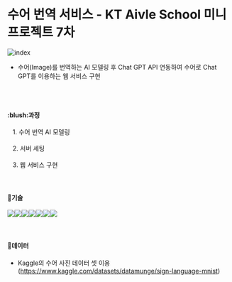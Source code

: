 # 수어 번역 서비스 - KT Aivle School 미니 프로젝트 7차
![index](https://github.com/yongjun-shin/KT_Aivle_mini7/assets/73512218/04dc9e0d-2766-4674-bae6-c116f7f4859a)
- 수어(Image)를 번역하는 AI 모델링 후  Chat GPT API 연동하여 수어로 Chat GPT를 이용하는 웹 서비스 구현
<br/>
<br/>
<h4>:blush:과정</h4>
&nbsp;&nbsp; 1. 수어 번역 AI 모델링<br/><br/>
&nbsp;&nbsp; 2. 서버 세팅<br/><br/>
&nbsp;&nbsp; 3. 웹 서비스 구현<br/>
<br/>
<br/>

#### 📖기술
<div style="display: flex;">
  <img src="https://img.shields.io/badge/HTML-E34F26?style=for-the-badge&logo=HTML5&logoColor=white" />
  <img src="https://img.shields.io/badge/CSS-1572B6?style=for-the-badge&logo=CSS3&logoColor=white" />
  <img src="https://img.shields.io/badge/Bootstrap-7952B3?style=for-the-badge&logo=Bootstrap&logoColor=white" />
  <img src="https://img.shields.io/badge/Django-092E20?style=for-the-badge&logo=Django&logoColor=white" />
  <img src="https://img.shields.io/badge/OpenAI-412991?style=for-the-badge&logo=OpenAI&logoColor=white" />
  <img src="https://img.shields.io/badge/MLflow-0194E2?style=for-the-badge&logo=MLflow&logoColor=white" />
  <img src="https://img.shields.io/badge/AWS-232F3E?style=for-the-badge&logo=amazonaws&logoColor=white" />
</div>
<br/>
<br/>

#### :page_with_curl:데이터
- Kaggle의 수어 사진 데이터 셋 이용 (https://www.kaggle.com/datasets/datamunge/sign-language-mnist)
